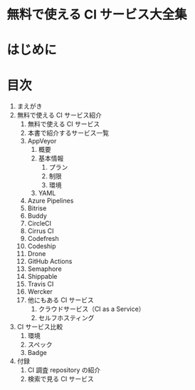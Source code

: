 # 無料で使える CI サービス大全集

# はじめに

# 目次

1. まえがき
1. 無料で使える CI サービス紹介
    1. 無料で使える CI サービス
    1. 本書で紹介するサービス一覧
    1. AppVeyor
        1. 概要
        1. 基本情報
            1. プラン
            1. 制限
            1. 環境
        1. YAML
    1. Azure Pipelines
    1. Bitrise
    1. Buddy
    1. CircleCI
    1. Cirrus CI
    1. Codefresh
    1. Codeship
    1. Drone
    1. GitHub Actions
    1. Semaphore
    1. Shippable
    1. Travis CI
    1. Wercker
    1. 他にもある CI サービス
        1. クラウドサービス（CI as a Service）
        1. セルフホスティング
1. CI サービス比較
    1. 環境
    1. スペック
    1. Badge
1. 付録
    1. CI 調査 repository の紹介
    1. 検索で見る CI サービス
